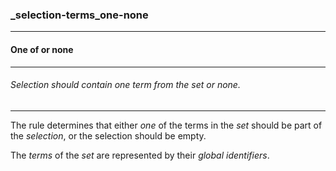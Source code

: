 ### _selection-terms_one-none



------
#### One of or none



------
###### Selection should contain one term from the set or none.



------
The rule determines that either *one* of the terms in the *set* should be part of the *selection*, or the selection should be empty.

The *terms* of the *set* are represented by their *global identifiers*.